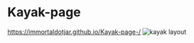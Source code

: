 # Kayak-page

 https://immortaldotjar.github.io/Kayak-page-/
![kayak layout](https://github.com/user-attachments/assets/35ecf283-cb12-4e61-b77b-d97173729b01)
